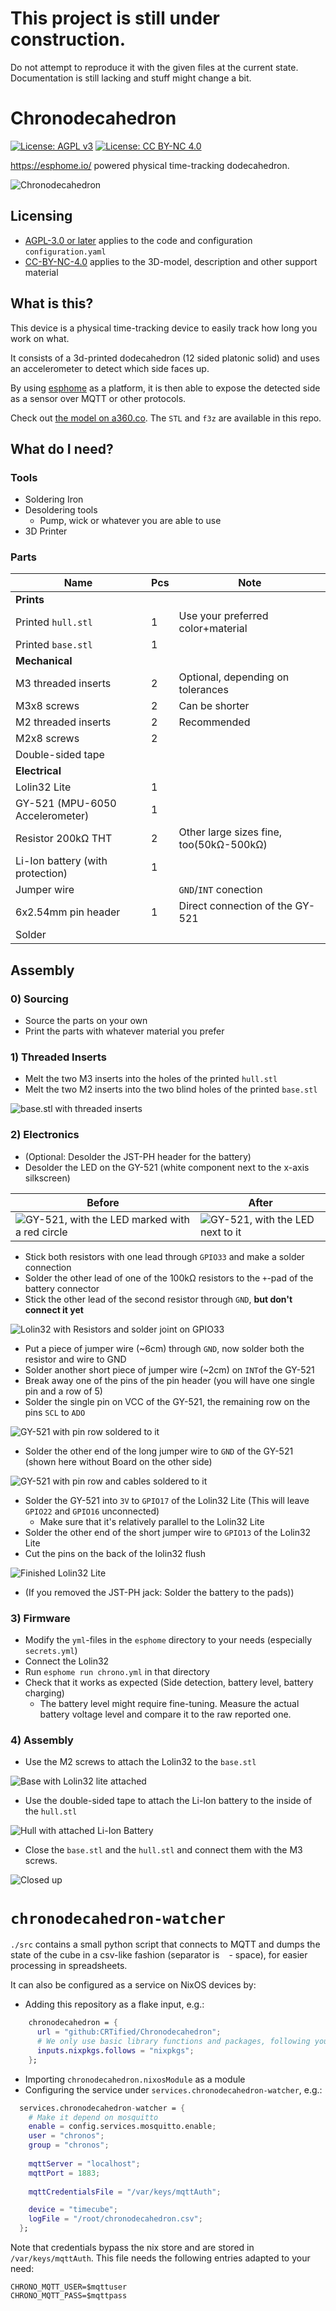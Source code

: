 # This project is still under construction.

Do not attempt to reproduce it with the given files at the current state.
Documentation is still lacking and stuff might change a bit.

# Chronodecahedron

 [![License: AGPL v3](https://img.shields.io/badge/License-AGPL%20v3-blue.svg)](https://www.gnu.org/licenses/agpl-3.0.html)
 [![License: CC BY-NC 4.0](https://img.shields.io/badge/License-CC%20BY--NC%204.0-lightgrey.svg)](https://creativecommons.org/licenses/by-nc/4.0/)


https://esphome.io/ powered physical time-tracking dodecahedron.

![Chronodecahedron](./assets/chronodecahedron.jpg "Chronodecahedron")

## Licensing

 - [AGPL-3.0 or later](./LICENSE.AGPL-3.0-or-later) applies to the code and configuration `configuration.yaml`
 - [CC-BY-NC-4.0](./LICENSE.CC-BY-NC-4.0) applies to the 3D-model, description and other support material

## What is this?

This device is a physical time-tracking device to easily track how long you work on what.

It consists of a 3d-printed dodecahedron (12 sided platonic solid) and uses an 
accelerometer to detect which side faces up.

By using [esphome](https://esphome.io) as a platform, it is then able to expose 
the detected side as a sensor over MQTT or other protocols.

Check out [the model on a360.co](https://a360.co/3KxAjle). The `STL` and `f3z` are available in this repo.

## What do I need?

### Tools

 - Soldering Iron
 - Desoldering tools
   - Pump, wick or whatever you are able to use
 - 3D Printer
 
### Parts

| Name                             | Pcs | Note                                    |
|----------------------------------|-----|-----------------------------------------|
| **Prints**                       |     |                                         |
| Printed `hull.stl`               | 1   | Use your preferred color+material       |
| Printed `base.stl`               | 1   |                                         |
| **Mechanical**                   |     |                                         |
| M3 threaded inserts              | 2   | Optional, depending on tolerances       |
| M3x8 screws                      | 2   | Can be shorter                          |
| M2 threaded inserts              | 2   | Recommended                             |
| M2x8 screws                      | 2   |                                         |
| Double-sided tape                |     |                                         |
| **Electrical**                   |     |                                         |
| Lolin32 Lite                     | 1   |                                         |
| GY-521 (MPU-6050 Accelerometer)  | 1   |                                         |
| Resistor 200kΩ THT               | 2   | Other large sizes fine, too(50kΩ-500kΩ) |
| Li-Ion battery (with protection) | 1   |                                         |
| Jumper wire                      |     | `GND`/`INT` conection                   |
| 6x2.54mm pin header              | 1   | Direct connection of the GY-521         |
| Solder                           |     |                                         |

## Assembly

### 0) Sourcing

 - Source the parts on your own
 - Print the parts with whatever material you prefer

### 1) Threaded Inserts

 - Melt the two M3 inserts into the holes of the printed `hull.stl`
 - Melt the two M2 inserts into the two blind holes of the printed `base.stl`
 
![`base.stl` with threaded inserts](./assets/base_inserts.jpg)

### 2) Electronics

 - (Optional: Desolder the JST-PH header for the battery)
 - Desolder the LED on the GY-521 (white component next to the x-axis silkscreen)
 
| Before                                                                                | After                                                                         |
|---------------------------------------------------------------------------------------|-------------------------------------------------------------------------------|
| ![GY-521, with the LED marked with a red circle](./assets/gy_led.jpg "LED to remove") | ![GY-521, with the LED next to it](./assets/gy_led_removed.jpg "Removed LED") |
 
 - Stick both resistors with one lead through `GPIO33` and make a solder connection 
 - Solder the other lead of one of the 100kΩ resistors to the `+`-pad of the battery connector
 - Stick the other lead of the second resistor through `GND`, **but don't connect it yet**

![Lolin32 with Resistors and solder joint on `GPIO33`](./assets/lolin_resistor.jpg "Result")

 - Put a piece of jumper wire (~6cm) through `GND`, now solder both the resistor and wire to GND
 - Solder another short piece of jumper wire (~2cm) on `INT`of the GY-521
 - Break away one of the pins of the pin header (you will have one single pin and a row of 5)
 - Solder the single pin on VCC of the GY-521, the remaining row on the pins `SCL` to `ADO`

![GY-521 with pin row soldered to it](./assets/gy_header.jpg "Expected Result")
 
 - Solder the other end of the long jumper wire to `GND` of the GY-521 (shown here without Board on the other side)
 
![GY-521 with pin row and cables soldered to it](./assets/gy_header_wire.jpg "Expected Result")
 
 - Solder the GY-521 into `3V` to `GPIO17` of the Lolin32 Lite (This will leave `GPIO22` and `GPIO16` unconnected)
   - Make sure that it's relatively parallel to the Lolin32 Lite
 - Solder the other end of the short jumper wire to `GPIO13` of the Lolin32 Lite
 - Cut the pins on the back of the lolin32 flush

![Finished Lolin32 Lite](./assets/lolin_solder.jpg "Finished soldering")

- (If you removed the JST-PH jack: Solder the battery to the pads))

### 3) Firmware

 - Modify the `yml`-files in the `esphome` directory to your needs (especially `secrets.yml`)
 - Connect the Lolin32
 - Run `esphome run chrono.yml` in that directory
 - Check that it works as expected (Side detection, battery level, battery charging)
   - The battery level might require fine-tuning. Measure the actual battery voltage level and compare it to the raw reported one.
 
### 4) Assembly

 - Use the M2 screws to attach the Lolin32 to the `base.stl`
 
![Base with Lolin32 lite attached](./assets/base_lolin.jpg "Attached Lolin32 Lite")
 
 - Use the double-sided tape to attach the Li-Ion battery to the inside of the `hull.stl`

![Hull with attached Li-Ion Battery](./assets/hull_liion.jpg "Li-Ion taped to inner wall")
 
 - Close the `base.stl` and the `hull.stl` and connect them with the M3 screws.

![Closed up](./assets/dodecahedron_done.jpg "Done")

# `chronodecahedron-watcher`

`./src` contains a small python script that connects to MQTT and dumps the state
of the cube in a csv-like fashion (separator is ` ` - space), for easier 
processing in spreadsheets.

It can also be configured as a service on NixOS devices by:

 - Adding this repository as a flake input, e.g.:

```nix
    chronodecahedron = {
      url = "github:CRTified/Chronodecahedron";
	  # We only use basic library functions and packages, following your nixpkgs should be safe:
      inputs.nixpkgs.follows = "nixpkgs"; 
    };
```

 - Importing `chronodecahedron.nixosModule` as a module
 - Configuring the service under `services.chronodecahedron-watcher`, e.g.:

```nix
  services.chronodecahedron-watcher = {
    # Make it depend on mosquitto
    enable = config.services.mosquitto.enable;
    user = "chronos";
    group = "chronos";
	
    mqttServer = "localhost";
    mqttPort = 1883;
	
    mqttCredentialsFile = "/var/keys/mqttAuth";

    device = "timecube";
    logFile = "/root/chronodecahedron.csv";
  };
```


Note that credentials bypass the nix store and are stored in `/var/keys/mqttAuth`.
This file needs the following entries adapted to your need:
```
CHRONO_MQTT_USER=$mqttuser
CHRONO_MQTT_PASS=$mqttpass
```

